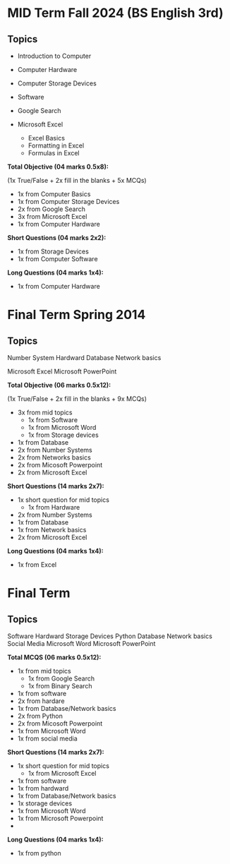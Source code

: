 # MID Term Fall 2024 (BS English 3rd)

## Topics

- Introduction to Computer
- Computer Hardware
- Computer Storage Devices
- Software

- Google Search

- Microsoft Excel
  - Excel Basics
  - Formatting in Excel
  - Formulas in Excel

**Total Objective (04 marks 0.5x8):**

(1x True/False + 2x fill in the blanks + 5x MCQs)

- 1x from Computer Basics
- 1x from Computer Storage Devices
- 2x from Google Search
- 3x from Microsoft Excel
- 1x from Computer Hardware
  
**Short Questions (04 marks 2x2):**

- 1x from Storage Devices
- 1x from Computer Software
   
**Long Questions (04 marks 1x4):**

- 1x from Computer Hardware


# Final Term Spring 2014

## Topics

Number System
Hardward
Database
Network basics

Microsoft Excel
Microsoft PowerPoint


**Total Objective (06 marks 0.5x12):**

(1x True/False + 2x fill in the blanks + 9x MCQs)

- 3x from mid topics
  - 1x from Software
  - 1x from Microsoft Word
  - 1x from Storage devices
- 1x from Database
- 2x from Number Systems
- 2x from Networks basics
- 2x from Micosoft Powerpoint
- 2x from Microsoft Excel
  
**Short Questions (14 marks 2x7):**

- 1x short question for mid topics
  - 1x from Hardware
- 2x from Number Systems
- 1x from Database
- 1x from Network basics
- 2x from Microsoft Excel
   
**Long Questions (04 marks 1x4):**

- 1x from Excel
  
# Final Term 

## Topics
Software
Hardward
Storage Devices
Python
Database
Network basics
Social Media
Microsoft Word
Microsoft PowerPoint


**Total MCQS (06 marks 0.5x12):**

- 1x from mid topics
  - 1x from Google Search
  - 1x from Binary Search
- 1x from software
- 2x from hardare
- 1x from Database/Network basics
- 2x from Python
- 2x from Micosoft Powerpoint
- 1x from Microsoft Word
- 1x from social media
  
**Short Questions (14 marks 2x7):**

- 1x short question for mid topics
  - 1x from Microsoft Excel
- 1x from software
- 1x from hardward
- 1x from Database/Network basics
- 1x storage devices
- 1x from Microsoft Word
- 1x from Microsoft Powerpoint 
- 
**Long Questions (04 marks 1x4):**

- 1x from python

